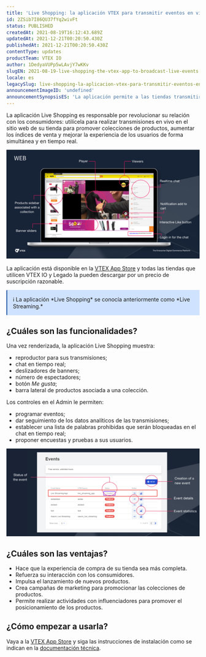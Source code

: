 ```yaml
---
title: 'Live Shopping: la aplicación VTEX para transmitir eventos en vivo '
id: 2ZSib7I86QU37fYq2wivFt
status: PUBLISHED
createdAt: 2021-08-19T16:12:43.689Z
updatedAt: 2021-12-21T00:20:50.430Z
publishedAt: 2021-12-21T00:20:50.430Z
contentType: updates
productTeam: VTEX IO
author: 1DedyaVUPp5wLAvjY7wKKv
slugEN: 2021-08-19-live-shopping-the-vtex-app-to-broadcast-live-events
locale: es
legacySlug: live-shopping-la-aplicacion-vtex-para-transmitir-eventos-en-vivo
announcementImageID: 'undefined'
announcementSynopsisES: 'La aplicación permite a las tiendas transmitir en vivo, vender productos e interactuar en tiempo real con los clientes.'
---
```


La aplicación Live Shopping es responsable por revolucionar su relación con los consumidores: utilícela para realizar transmisiones en vivo en el sitio web de su tienda para promover colecciones de productos, aumentar los índices de venta y mejorar la experiencia de los usuarios de forma simultánea y en tiempo real.

![live-shopping-overviewes](https://raw.githubusercontent.com/vtexdocs/help-center-content/refs/heads/main/docs/es/announcements/2021/2021-08-19-live-shopping-la-aplicacion-vtex-para-transmitir-eventos-en-vivo_1.png)

La aplicación está disponible en la [VTEX App Store](https://apps.vtex.com/) y todas las tiendas que utilicen VTEX IO y Legado la pueden descargar por un precio de suscripción razonable.

<div style="background-color:#cfe2ff; border-left: 2px solid #084298; border-top-left-radius: 2px; border-bottom-left-radius: 2px; padding: 15px"> ℹ️ La aplicación *Live Shopping* se conocía anteriormente como *Live Streaming.*
</div>

## ¿Cuáles son las funcionalidades?

Una vez renderizada, la aplicación Live Shopping muestra: 

- reproductor para sus transmisiones;
- chat en tiempo real; 
- deslizadores de banners; 
- número de espectadores;
- botón *Me gusta*;
- barra lateral de productos asociada a una colección.

Los controles en el Admin le permiten:

- programar eventos;
- dar seguimiento de los datos analíticos de las transmisiones; 
- establecer una lista de palabras prohibidas que serán bloqueadas en el chat en tiempo real;
- proponer encuestas y pruebas a sus usuarios.

![live-shopping-event-details-es](https://raw.githubusercontent.com/vtexdocs/help-center-content/refs/heads/main/docs/es/announcements/2021/2021-08-19-live-shopping-la-aplicacion-vtex-para-transmitir-eventos-en-vivo_2.png)

## ¿Cuáles son las ventajas?

- Hace que la experiencia de compra de su tienda sea más completa.
- Refuerza su interacción con los consumidores.
- Impulsa el lanzamiento de nuevos productos.
- Crea campañas de marketing para promocionar las colecciones de productos.
- Permite realizar actividades con influenciadores para promover el posicionamiento de los productos.

## ¿Cómo empezar a usarla?
Vaya a la [VTEX App Store](https://apps.vtex.com/liveshopping/p) y siga las instrucciones de instalación como se indican en la [documentación técnica](https://developers.vtex.com/vtex-developer-docs/docs/vtexventures-livestreaming).

